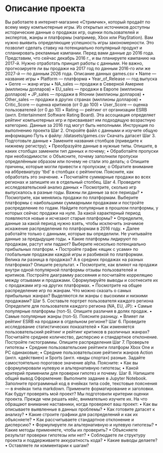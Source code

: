 # Описание проекта
Вы работаете в интернет-магазине «Стримчик», который продаёт по всему миру компьютерные игры. Из открытых источников доступны исторические данные о продажах игр, оценки пользователей и экспертов, жанры и платформы (например, Xbox или PlayStation). Вам нужно выявить определяющие успешность игры закономерности. Это позволит сделать ставку на потенциально популярный продукт и спланировать рекламные кампании.
Перед вами данные до 2016 года. Представим, что сейчас декабрь 2016 г., и вы планируете кампанию на 2017-й. Нужно отработать принцип работы с данными. Не важно, прогнозируете ли вы продажи на 2017 год по данным 2016-го или же 2027-й — по данным 2026 года.
Описание данных games.csv
•	Name — название игры
•	Platform — платформа
•	Year_of_Release — год выпуска
•	Genre — жанр игры
•	NA_sales — продажи в Северной Америке (миллионы долларов)
•	EU_sales — продажи в Европе (миллионы долларов)
•	JP_sales — продажи в Японии (миллионы долларов)
•	Other_sales — продажи в других странах (миллионы долларов)
•	Critic_Score — оценка критиков (от 0 до 100)
•	User_Score — оценка пользователей (от 0 до 10)
•	Rating — рейтинг от организации ESRB (англ. Entertainment Software Rating Board). Эта ассоциация определяет рейтинг компьютерных игр и присваивает им подходящую возрастную категорию.
Данные за 2016 год могут быть неполными.
Инструкция по выполнению проекта
Шаг 2. Откройте файл с данными и изучите общую информацию
Путь к файлу: /datasets/games.csv Скачать датасет
Шаг 3. Подготовьте данные
•	Замените названия столбцов (приведите к нижнему регистру);
•	Преобразуйте данные в нужные типы. Опишите, в каких столбцах заменили тип данных и почему;
•	Обработайте пропуски при необходимости:
o	Объясните, почему заполнили пропуски определённым образом или почему не стали это делать;
o	Опишите причины, которые могли привести к пропускам;
o	Обратите внимание на аббревиатуру 'tbd' в столбцах с рейтингом. Поясните, как обработать это значение.
•	Посчитайте суммарные продажи во всех регионах и запишите их в отдельный столбец.
Шаг 4. Проведите исследовательский анализ данных
•	Посмотрите, сколько игр выпускалось в разные годы. Важны ли данные за все периоды?
•	Посмотрите, как менялись продажи по платформам. Выберите платформы с наибольшими суммарными продажами и постройте распределение по годам. Найдите популярные в прошлом платформы, у которых сейчас продажи на нуле. За какой характерный период появляются новые и исчезают старые платформы?
•	Определите, данные за какой период нужно взять, чтобы исключить значимое искажение распределения по платформам в 2016 году.
•	Далее работайте только с данными, которые вы определили. Не учитывайте данные за предыдущие годы.
•	Какие платформы лидируют по продажам, растут или падают? Выберите несколько потенциально прибыльных платформ.
•	Постройте график «ящик с усами» по глобальным продажам каждой игры и разбивкой по платформам. Велика ли разница в продажах? А в средних продажах на разных платформах? Опишите результат.
•	Посмотрите, как влияют на продажи внутри одной популярной платформы отзывы пользователей и критиков. Постройте диаграмму рассеяния и посчитайте корреляцию между отзывами и продажами. Сформулируйте выводы и соотнесите их с продажами игр на других платформах.
•	Посмотрите на общее распределение игр по жанрам. Что можно сказать о самых прибыльных жанрах? Выделяются ли жанры с высокими и низкими продажами?
Шаг 5. Составьте портрет пользователя каждого региона
Определите для пользователя каждого региона (NA, EU, JP):
•	Самые популярные платформы (топ-5). Опишите различия в долях продаж.
•	Самые популярные жанры (топ-5). Поясните разницу.
•	Влияет ли рейтинг ESRB на продажи в отдельном регионе?
Шаг 6. Проведите исследование статистических показателей
•	Как изменяется пользовательский рейтинг и рейтинг критиков в различных жанрах? Посчитайте среднее количество, дисперсию и стандартное отклонение. Постройте гистограммы. Опишите распределения
Шаг 7. Проверьте гипотезы
•	Средние пользовательские рейтинги платформ Xbox One и PC одинаковые;
•	Средние пользовательские рейтинги жанров Action (англ. «действие») и Sports (англ. «виды спорта») разные.
Задайте самостоятельно пороговое значение alpha.
Поясните:
•	Как вы сформулировали нулевую и альтернативную гипотезы;
•	Какой критерий применили для проверки гипотез и почему.
Шаг 8. Напишите общий вывод
Оформление: Выполните задание в Jupyter Notebook. Заполните программный код в ячейках типа code, текстовые пояснения — в ячейках типа markdown. Примените форматирование и заголовки.
Как будут проверять мой проект?
Мы подготовили критерии оценки проекта. Прежде чем решать кейс, внимательно изучите их.
На что обращают внимание наставники, когда проверяют ваш проект:
•	Как вы описываете выявленные в данных проблемы?
•	Как готовите датасет к анализу?
•	Какие строите графики для распределений и как их объясняете?
•	Как рассчитываете стандартное отклонение и дисперсию?
•	Формулируете ли альтернативную и нулевую гипотезы?
•	Какие методы применяете, чтобы их проверить?
•	Объясняете результат проверки гипотезы или нет?
•	Соблюдаете ли структуру проекта и поддерживаете аккуратность кода?
•	Какие выводы делаете?
•	Оставляете ли комментарии к шагам?

